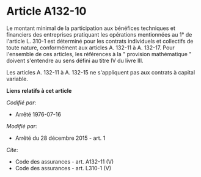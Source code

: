 # Article A132-10

Le montant minimal de la participation aux bénéfices techniques et financiers des entreprises pratiquant les opérations
mentionnées au 1° de l'article L. 310-1 est déterminé pour les contrats individuels et collectifs de toute nature,
conformément aux articles A. 132-11 à A. 132-17. Pour l'ensemble de ces articles, les références à la " provision
mathématique " doivent s'entendre au sens défini au titre IV du livre III. 

Les articles A. 132-11 à A. 132-15 ne s'appliquent pas aux contrats à capital variable.

**Liens relatifs à cet article**

_Codifié par_:

  - Arrêté 1976-07-16

_Modifié par_:

  - Arrêté du 28 décembre 2015 - art. 1

_Cite_:

  - Code des assurances - art. A132-11 (V)
  - Code des assurances - art. L310-1 (V)
